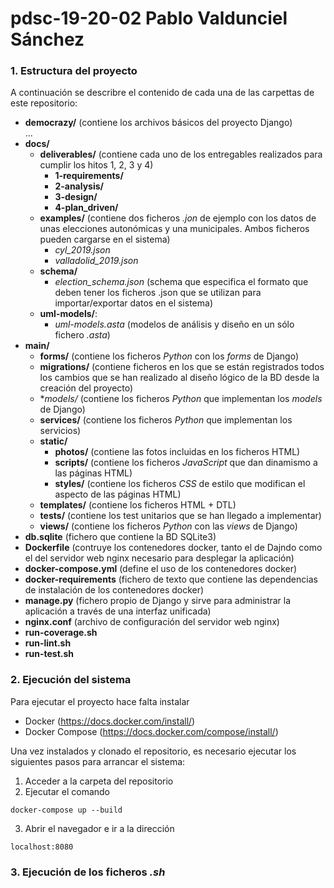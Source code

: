 # pdsc-19-20-02 Pablo Valdunciel Sánchez

### 1. Estructura del proyecto 

A continuación se describre el contenido de cada una de las carpettas de este repositorio:

- **democrazy/**    (contiene los archivos básicos del proyecto Django)
    <br>... 
- **docs/** 
    - **deliverables/** (contiene cada uno de los entregables realizados para cumplir los hitos 1, 2, 3 y 4)
        - **1-requirements/**
        - **2-analysis/**
        - **3-design/**
        - **4-plan_driven/**
    - **examples/** (contiene dos ficheros *.jon* de ejemplo con los datos de unas elecciones autonómicas y una municipales. Ambos ficheros pueden cargarse en el sistema)
        - *cyl_2019.json*
        - *valladolid_2019.json*
    - **schema/**
        - *election_schema.json* (schema que especifica el formato que deben tener los ficheros .json que se utilizan para importar/exportar datos en el sistema)
    - **uml-models/**:
        - *uml-models.asta* (modelos de análisis y diseño en un sólo fichero *.asta*)
- **main/**
    - **forms/**    (contiene los ficheros *Python* con los *forms* de Django)
    - **migrations/** (contiene ficheros en los que se están registrados todos los cambios que se han realizado al diseño lógico de la BD desde la creación del proyecto)
    - **models/*    (contiene los ficheros *Python* que implementan los *models* de Django)
    - **services/** (contiene los ficheros *Python* que implementan los servicios)
    - **static/**
        - **photos/**   (contiene las fotos incluidas en los ficheros HTML)
        - **scripts/**  (contiene los ficheros *JavaScript* que dan dinamismo a las páginas HTML)
        - **styles/**    (contiene los ficheros *CSS* de estilo que modifican el aspecto de las páginas HTML)
    - **templates/**  (contiene los ficheros HTML + DTL)
    - **tests/** (contiene los test unitarios que se han llegado a implementar)
    - **views/** (contiene los ficheros *Python* con las *views* de Django)
- **db.sqlite** (fichero  que contiene la BD SQLite3)
- **Dockerfile** (contruye los contenedores docker, tanto el de Dajndo como el del servidor web nginx necesario para desplegar la aplicación)
- **docker-compose.yml** (define el uso de los contenedores docker)
- **docker-requirements** (fichero de texto que contiene las dependencias de instalación de los contenedores docker)
- **manage.py** (fichero propio de Django y sirve para administrar la aplicación a través de una interfaz unificada)
- **nginx.conf** (archivo de configuración del servidor web nginx)
- **run-coverage.sh**
- **run-lint.sh**
- **run-test.sh**

### 2. Ejecución del sistema
Para ejecutar el proyecto hace falta instalar 
- Docker (https://docs.docker.com/install/)
- Docker Compose (https://docs.docker.com/compose/install/)

Una vez instalados y clonado el repositorio, es necesario ejecutar los siguientes pasos para arrancar el sistema:

1. Acceder a la carpeta del repositorio
2. Ejecutar el comando

```
docker-compose up --build
```
3. Abrir el navegador e ir a la dirección
```
localhost:8080
```

### 3. Ejecución de los ficheros *.sh* 

